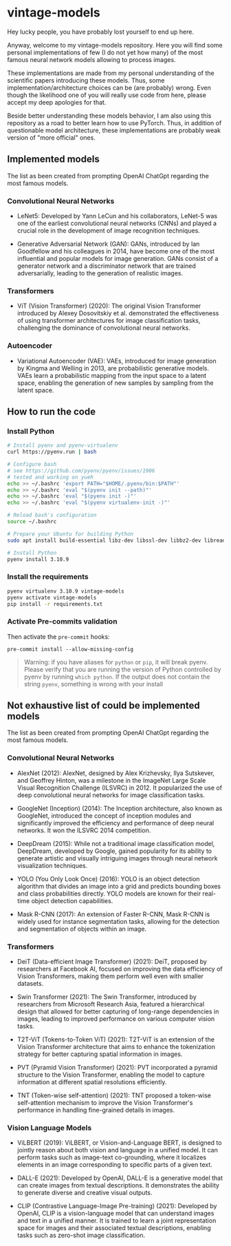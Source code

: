# vintage-models

Hey lucky people, you have probably lost yourself to end up
here.

Anyway, welcome to my vintage-models repository. Here you will find some personal implementations
of few (I do not yet how many) of the most famous neural network models allowing to process images.

These implementations are made from my personal understanding of the scientific papers introducing
these models. Thus, some implementation/architecture choices can be (are probably) wrong. Even though
the likelihood one of you will really use code from here, please accept my deep apologies for that.

Beside better understanding these models behavior, I am also using this repository
as a road to better learn how to use PyTorch. Thus, in addition of questionable model architecture,
these implementations are probably weak version of "more official" ones.

## Implemented models

The list as been created from prompting OpenAI ChatGpt regarding the most famous models.

### Convolutional Neural Networks

- LeNet5: Developed by Yann LeCun and his collaborators, LeNet-5 was one of the earliest
convolutional neural networks (CNNs) and played a crucial role in the development
of image recognition techniques.

- Generative Adversarial Network (GAN): GANs, introduced by Ian Goodfellow and his colleagues
in 2014, have become one of the most influential and popular models for image generation.
GANs consist of a generator network and a discriminator network that are trained adversarially,
leading to the generation of realistic images.

### Transformers

- ViT (Vision Transformer) (2020): The original Vision Transformer introduced by Alexey Dosovitskiy
et al. demonstrated the effectiveness of using transformer architectures for image classification
tasks, challenging the dominance of convolutional neural networks.

### Autoencoder

- Variational Autoencoder (VAE): VAEs, introduced for image generation by Kingma and Welling in 2013,
are probabilistic generative models. VAEs learn a probabilistic mapping from the input space to a
latent space, enabling the generation of new samples by sampling from the latent space.

## How to run the code

### Install Python

```bash
# Install pyenv and pyenv-virtualenv
curl https://pyenv.run | bash

# Configure bash
# see https://github.com/pyenv/pyenv/issues/1906
# tested and working on yueh
echo >> ~/.bashrc 'export PATH="$HOME/.pyenv/bin:$PATH"'
echo >> ~/.bashrc 'eval "$(pyenv init --path)"'
echo >> ~/.bashrc 'eval "$(pyenv init -)"'
echo >> ~/.bashrc 'eval "$(pyenv virtualenv-init -)"'

# Reload bash's configuration
source ~/.bashrc

# Prepare your Ubuntu for building Python
sudo apt install build-essential libz-dev libssl-dev libbz2-dev libreadline-dev libsqlite3-dev libffi-dev

# Install Python
pyenv install 3.10.9
```

### Install the requirements

```bash
pyenv virtualenv 3.10.9 vintage-models
pyenv activate vintage-models
pip install -r requirements.txt
```

### Activate Pre-commits validation

Then activate the `pre-commit` hooks:

```
pre-commit install --allow-missing-config
```

> Warning: if you have aliases for `python` or `pip`, it will break pyenv. Please
verify that you are running the version of Python controlled by pyenv by
running `which python`. If the output does not contain the string `pyenv`,
something is wrong with your install


## Not exhaustive list of could be implemented models

The list as been created from prompting OpenAI ChatGpt regarding the most famous models.

### Convolutional Neural Networks

- AlexNet (2012): AlexNet, designed by Alex Krizhevsky, Ilya Sutskever, and Geoffrey Hinton,
was a milestone in the ImageNet Large Scale Visual Recognition Challenge (ILSVRC) in 2012.
It popularized the use of deep convolutional neural networks for image classification tasks.

- GoogleNet (Inception) (2014): The Inception architecture, also known as GoogleNet, introduced the
concept of inception modules and significantly improved the efficiency and performance
of deep neural networks. It won the ILSVRC 2014 competition.

- DeepDream (2015): While not a traditional image classification model, DeepDream, developed by Google,
gained popularity for its ability to generate artistic and visually intriguing images through
neural network visualization techniques.

- YOLO (You Only Look Once) (2016): YOLO is an object detection algorithm that divides an
image into a grid and predicts bounding boxes and class probabilities directly.
YOLO models are known for their real-time object detection capabilities.

- Mask R-CNN (2017): An extension of Faster R-CNN, Mask R-CNN is widely used for instance
segmentation tasks, allowing for the detection and segmentation of objects within an image.


### Transformers

- DeiT (Data-efficient Image Transformer) (2021): DeiT, proposed by researchers at Facebook AI,
focused on improving the data efficiency of Vision Transformers, making them perform
well even with smaller datasets.

- Swin Transformer (2021): The Swin Transformer, introduced by researchers from Microsoft Research Asia,
featured a hierarchical design that allowed for better capturing of long-range dependencies in images,
leading to improved performance on various computer vision tasks.

- T2T-ViT (Tokens-to-Token ViT) (2021): T2T-ViT is an extension of the Vision Transformer architecture
that aims to enhance the tokenization strategy for better capturing spatial information in images.

- PVT (Pyramid Vision Transformer) (2021): PVT incorporated a pyramid structure to the Vision Transformer,
enabling the model to capture information at different spatial resolutions efficiently.

- TNT (Token-wise self-attention) (2021): TNT proposed a token-wise self-attention mechanism
to improve the Vision Transformer's performance in handling fine-grained details in images.

### Vision Language Models

- ViLBERT (2019): ViLBERT, or Vision-and-Language BERT, is designed to jointly reason about
both vision and language in a unified model. It can perform tasks such as image-text co-grounding,
where it localizes elements in an image corresponding to specific parts of a given text.

- DALL-E (2021): Developed by OpenAI, DALL-E is a generative model that can create images from textual descriptions.
It demonstrates the ability to generate diverse and creative visual outputs.

- CLIP (Contrastive Language-Image Pre-training) (2021): Developed by OpenAI, CLIP is a
vision-language model that can understand images and text in a unified manner.
It is trained to learn a joint representation space for images and their associated textual descriptions,
enabling tasks such as zero-shot image classification.
